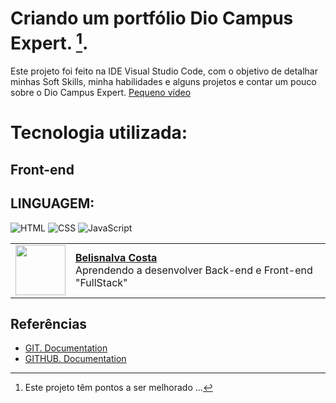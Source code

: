 # Criando um portfólio Dio Campus Expert. [^1].

Este projeto foi feito na IDE Visual Studio Code, com o objetivo de detalhar minhas Soft Skills, minha habilidades e alguns projetos e contar um pouco sobre o Dio Campus Expert.
<a href="https://drive.google.com/file/d/1xjPyCbUHI0uXBgLmx7EYyjfMJObT-ggV/view">Pequeno vídeo</a>

# Tecnologia  utilizada:

## Front-end

## LINGUAGEM:
![HTML](https://img.shields.io/badge/HTML-000?style=for-the-badge&logo=html5&logoColor=30A3DC)
![CSS](https://img.shields.io/badge/CSS-000?style=for-the-badge&logo=css3&logoColor=E94D5F)
![JavaScript](https://img.shields.io/badge/JavaScript-000?style=for-the-badge&logo=javascript&logoColor=30A3DC)

  <table>
  <tr>
    <td>
      <img width="80px" align="center" src="https://avatars.githubusercontent.com/BelisnalvaCosta"/>      
    </td>
    <td align="left">
      <a href="https://github.com/BelisnalvaCosta">
        <span><b>Belisnalva Costa</b></span>
      </a>
      <br>
      <span>Aprendendo a desenvolver Back-end e Front-end "FullStack"</span>    
    </td>
  </tr>
</table>

## Referências
- [GIT. Documentation](https://git-scm.com/doc)
- [GITHUB. Documentation](https://docs.github.com/)

[^1]: Este projeto têm pontos a ser melhorado ...
